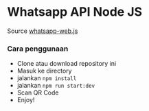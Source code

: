 # Whatsapp API Node JS

Source <a href="https://github.com/pedroslopez/whatsapp-web.js">whatsapp-web.js</a>

### Cara penggunaan

- Clone atau download repository ini
- Masuk ke directory
- jalankan `npm install`
- jalankan `npm run start:dev`
- Scan QR Code
- Enjoy!

